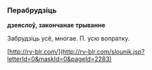 ### Перабрудзіць
**дзеяслоў, закончанае трыванне**

Забрудзіць усё, многае. П. усю вопратку.

<a rel="author">[http://rv-blr.com/](http://rv-blr.com/slounik.jsp?letterId=0&maskId=0&pageId=2283)</a>
